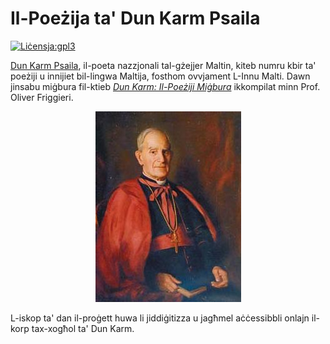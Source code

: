 # Il-Poeżija ta' Dun Karm Psaila
[![Liċensja:gpl3](https://img.shields.io/badge/Liċensja-GPL%20v.3.0-blue.svg)](https://www.gnu.org/licenses/gpl-3.0.en.html)

[Dun Karm Psaila](https://en.wikipedia.org/wiki/Dun_Karm_Psaila), il-poeta nazzjonali tal-gżejjer Maltin, kiteb numru kbir ta' poeżiji u innijiet bil-lingwa Maltija, fosthom ovvjament L-Innu Malti. Dawn jinsabu miġbura fil-ktieb [_Dun Karm: Il-Poeżiji Miġbura_](https://bdlbooks.com/product/dun-karm-poezija-migbura/) ikkompilat minn Prof. Oliver Friggieri.

<p align="center"><img src="dunkarm.png" alt="Dun Karm Psaila"></p>

L-iskop ta' dan il-proġett huwa li jiddiġitizza u jagħmel aċċessibbli onlajn il-korp tax-xogħol ta' Dun Karm.
